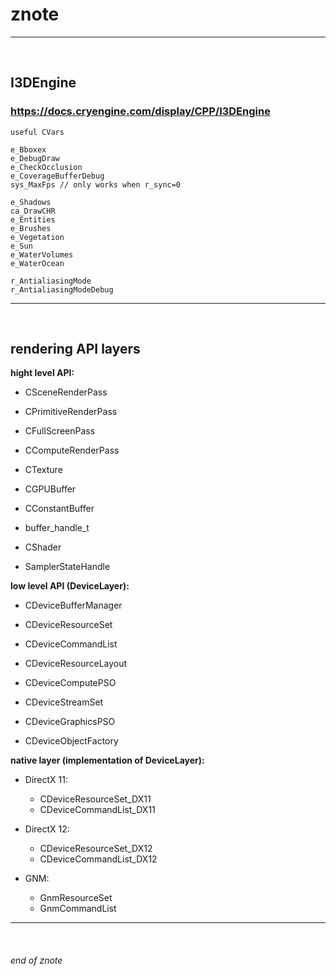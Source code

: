 # znote

---

<br>

## I3DEngine
### https://docs.cryengine.com/display/CPP/I3DEngine
```
useful CVars

e_Bboxex
e_DebugDraw
e_CheckOcclusion
e_CoverageBufferDebug
sys_MaxFps // only works when r_sync=0

e_Shadows
ca_DrawCHR
e_Entities
e_Brushes
e_Vegetation
e_Sun
e_WaterVolumes
e_WaterOcean

r_AntialiasingMode
r_AntialiasingModeDebug
```

---

<br>

## rendering API layers

__hight level API:__
- CSceneRenderPass
- CPrimitiveRenderPass
- CFullScreenPass
- CComputeRenderPass

- CTexture
- CGPUBuffer
- CConstantBuffer
- buffer_handle_t
- CShader
- SamplerStateHandle

__low level API (DeviceLayer):__
- CDeviceBufferManager

- CDeviceResourceSet
- CDeviceCommandList
- CDeviceResourceLayout
- CDeviceComputePSO
- CDeviceStreamSet
- CDeviceGraphicsPSO
- CDeviceObjectFactory

__native layer (implementation of DeviceLayer):__
- DirectX 11:
    * CDeviceResourceSet_DX11
    * CDeviceCommandList_DX11

- DirectX 12:
    * CDeviceResourceSet_DX12
    * CDeviceCommandList_DX12

- GNM:
    * GnmResourceSet
    * GnmCommandList



---

<br>

###### end of znote
